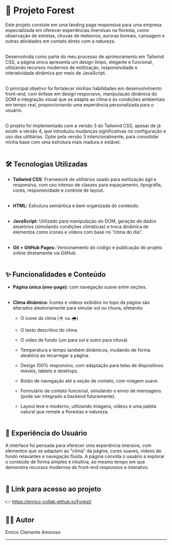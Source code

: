 # 🌲 Projeto Forest

Este projeto consiste em uma landing page responsiva para uma empresa especializada em oferecer experiências imersivas na floresta, como observação de estrelas, chuvas de meteoros, auroras boreais, canoagem e outras atividades em contato direto com a natureza.<br><br>

Desenvolvida como parte do meu processo de aprimoramento em Tailwind CSS, a página única apresenta um design limpo, elegante e funcional, utilizando recursos modernos de estilização, responsividade e interatividade dinâmica por meio de JavaScript.<br><br>

O principal objetivo foi fortalecer minhas habilidades em desenvolvimento front-end, com ênfase em design responsivo, manipulação dinâmica do DOM e integração visual que se adapta ao clima e às condições ambientais em tempo real, proporcionando uma experiência personalizada para o usuário.<br><br>

O projeto foi implementado com a versão 3 do Tailwind CSS, apesar de já existir a versão 4, que introduziu mudanças significativas na configuração e uso das utilitárias. Optei pela versão 3 intencionalmente, para consolidar minha base com uma estrutura mais madura e estável.<br><br>

## 🛠 Tecnologias Utilizadas
- **Tailwind CSS:** Framework de utilitários usado para estilização ágil e responsiva, com uso intenso de classes para espaçamento, tipografia, cores, responsividade e controle de layout.<br><br>

- **HTML:** Estrutura semântica e bem organizada do conteúdo.<br><br>

- **JavaScript:** Utilizado para manipulação do DOM, geração de dados aleatórios (simulando condições climáticas) e troca dinâmica de elementos como ícones e vídeos com base no “clima do dia”.<br><br>

- **Git + GitHub Pages:** Versionamento do código e publicação do projeto online diretamente via GitHub.<br><br>

## ✨ Funcionalidades e Conteúdo
- **Página única (one-page):** com navegação suave entre seções.<br><br>

- **Clima dinâmico:** Ícones e vídeos exibidos no topo da página são alterados aleatoriamente para simular sol ou chuva, afetando:<br>

  - O ícone do clima (☀️ ou 🌧️)<br>

  - O texto descritivo do clima<br>

  - O vídeo de fundo (um para sol e outro para chuva)<br>

  - Temperatura e tempo também dinâmicos, mudando de forma aleatória ao recarregar a página.<br>

  - Design 100% responsivo, com adaptação para telas de dispositivos móveis, tablets e desktops.<br>

  - Botão de navegação até a seção de contato, com rolagem suave.<br>

  - Formulário de contato funcional, simulando o envio de mensagens (pode ser integrado a backend futuramente).<br>
  
  - Layout leve e moderno, utilizando imagens, vídeos e uma paleta natural que remete a florestas e natureza.<br><br>

## 🧭 Experiência do Usuário
A interface foi pensada para oferecer uma experiência imersiva, com elementos que se adaptam ao "clima" da página, cores suaves, vídeos de fundo relaxantes e navegação fluida. A página convida o usuário a explorar o conteúdo de forma simples e intuitiva, ao mesmo tempo em que demonstra recursos modernos de front-end responsivo e interativo.<br><br>

## 🔗 Link para acesso ao projeto
👉 https://enrico-collab.github.io/Forest/

## 👨‍💻 Autor
Enrico Clemente Amoroso

__________________________________________________________________________________________________________
